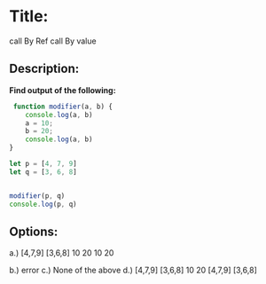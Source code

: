 <!-- added but made three parts -->
# Title:
call By Ref call By value

## Description:
**Find output of the following:**
```javascript
 function modifier(a, b) {
    console.log(a, b)
    a = 10;
    b = 20;
    console.log(a, b)
}

let p = [4, 7, 9]
let q = [3, 6, 8]


modifier(p, q)
console.log(p, q)
```
## Options: 
a.) [4,7,9] [3,6,8]
    10 20
    10 20

b.) error
c.) None of the above
d.) [4,7,9] [3,6,8]
    10 20
    [4,7,9] [3,6,8]